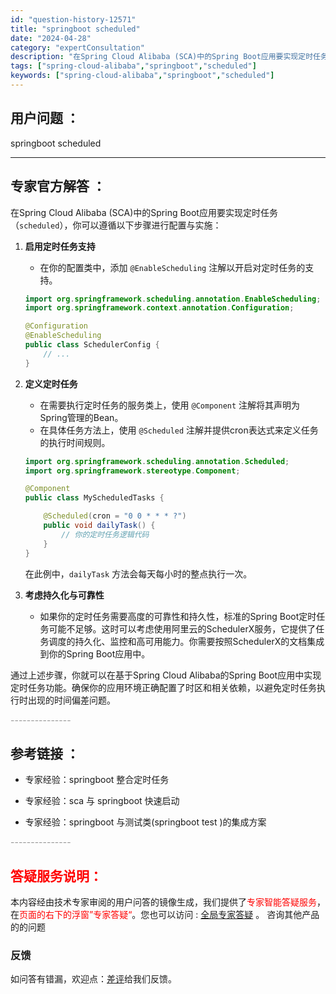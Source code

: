 ```yaml
---
id: "question-history-12571"
title: "springboot scheduled"
date: "2024-04-28"
category: "expertConsultation"
description: "在Spring Cloud Alibaba (SCA)中的Spring Boot应用要实现定时任务（`scheduled`），你可以遵循以下步骤进行配置与实施：1. **启用定时任务支持**   - 在你的配置类中，添加 `@EnableScheduling` 注解以开启对定时任务的支持。   ``"
tags: ["spring-cloud-alibaba","springboot","scheduled"]
keywords: ["spring-cloud-alibaba","springboot","scheduled"]
---
```


## 用户问题 ： 
 springboot scheduled  

---------------
## 专家官方解答 ：

在Spring Cloud Alibaba (SCA)中的Spring Boot应用要实现定时任务（`scheduled`），你可以遵循以下步骤进行配置与实施：

1. **启用定时任务支持**
   - 在你的配置类中，添加 `@EnableScheduling` 注解以开启对定时任务的支持。
   ```java
   import org.springframework.scheduling.annotation.EnableScheduling;
   import org.springframework.context.annotation.Configuration;

   @Configuration
   @EnableScheduling
   public class SchedulerConfig {
       // ...
   }
   ```

2. **定义定时任务**
   - 在需要执行定时任务的服务类上，使用 `@Component` 注解将其声明为Spring管理的Bean。
   - 在具体任务方法上，使用 `@Scheduled` 注解并提供cron表达式来定义任务的执行时间规则。
   ```java
   import org.springframework.scheduling.annotation.Scheduled;
   import org.springframework.stereotype.Component;

   @Component
   public class MyScheduledTasks {

       @Scheduled(cron = "0 0 * * * ?")
       public void dailyTask() {
           // 你的定时任务逻辑代码
       }
   }
   ```
   在此例中，`dailyTask` 方法会每天每小时的整点执行一次。

3. **考虑持久化与可靠性**
   - 如果你的定时任务需要高度的可靠性和持久性，标准的Spring Boot定时任务可能不足够。这时可以考虑使用阿里云的SchedulerX服务，它提供了任务调度的持久化、监控和高可用能力。你需要按照SchedulerX的文档集成到你的Spring Boot应用中。

通过上述步骤，你就可以在基于Spring Cloud Alibaba的Spring Boot应用中实现定时任务功能。确保你的应用环境正确配置了时区和相关依赖，以避免定时任务执行时出现的时间偏差问题。


<font color="#949494">---------------</font> 


## 参考链接 ：

* 专家经验：springboot 整合定时任务 
 
 * 专家经验：sca 与 springboot 快速启动 
 
 * 专家经验：springboot 与测试类(springboot test )的集成方案 


 <font color="#949494">---------------</font> 
 


## <font color="#FF0000">答疑服务说明：</font> 

本内容经由技术专家审阅的用户问答的镜像生成，我们提供了<font color="#FF0000">专家智能答疑服务</font>，在<font color="#FF0000">页面的右下的浮窗”专家答疑“</font>。您也可以访问 : [全局专家答疑](https://answer.opensource.alibaba.com/docs/intro) 。 咨询其他产品的的问题

### 反馈
如问答有错漏，欢迎点：[差评](https://ai.nacos.io/user/feedbackByEnhancerGradePOJOID?enhancerGradePOJOId=12664)给我们反馈。
